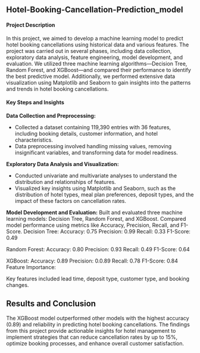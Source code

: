## Hotel-Booking-Cancellation-Prediction_model
#### Project Description
In this project, we aimed to develop a machine learning model to predict hotel booking cancellations using historical data and various features. The project was carried out in several phases, including data collection, exploratory data analysis, feature engineering, model development, and evaluation. We utilized three machine learning algorithms—Decision Tree, Random Forest, and XGBoost—and compared their performance to identify the best predictive model. Additionally, we performed extensive data visualization using Matplotlib and Seaborn to gain insights into the patterns and trends in hotel booking cancellations.

#### Key Steps and Insights
**Data Collection and Preprocessing:**
- Collected a dataset containing 119,390 entries with 36 features, including booking details, customer information, and hotel characteristics.
- Data preprocessing involved handling missing values, removing insignificant variables, and transforming data for model readiness.

**Exploratory Data Analysis and Visualization:**
- Conducted univariate and multivariate analyses to understand the distribution and relationships of features.
- Visualized key insights using Matplotlib and Seaborn, such as the distribution of hotel types, meal plan preferences, deposit types, and the impact of these factors on cancellation rates.

**Model Development and Evaluation:**
Built and evaluated three machine learning models: Decision Tree, Random Forest, and XGBoost.
Compared model performance using metrics like Accuracy, Precision, Recall, and F1-Score.
Decision Tree:
Accuracy: 0.75
Precision: 0.99
Recall: 0.33
F1-Score: 0.49

Random Forest:
Accuracy: 0.80
Precision: 0.93
Recall: 0.49
F1-Score: 0.64

XGBoost:
Accuracy: 0.89
Precision: 0.0.89
Recall: 0.78
F1-Score: 0.84
Feature Importance:

Key features included lead time, deposit type, customer type, and booking changes.

## Results and Conclusion
The XGBoost model outperformed other models with the highest accuracy (0.89) and reliability in predicting hotel booking cancellations. The findings from this project provide actionable insights for hotel management to implement strategies that can reduce cancellation rates by up to 15%, optimize booking processes, and enhance overall customer satisfaction.
